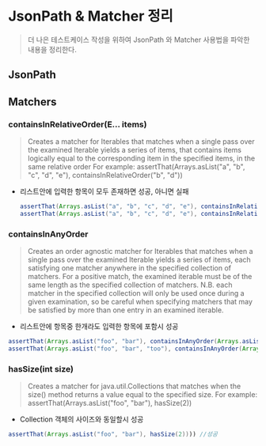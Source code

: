 # JsonPath & Matcher 정리

> 더 나은 테스트케이스 작성을 위하여 JsonPath 와 Matcher 사용법을 파악한 내용을 정리한다.



## JsonPath











## Matchers

### containsInRelativeOrder(E... items)

> Creates a matcher for Iterables that matches when a single pass over the examined Iterable yields a series of items, that contains items logically equal to the corresponding item in the specified items, in the same relative order For example:
> assertThat(Arrays.asList("a", "b", "c", "d", "e"), containsInRelativeOrder("b", "d"))

* 리스트안에 입력한 항목이 모두 존재하면 성공, 아니면 실패

  ```java
  assertThat(Arrays.asList("a", "b", "c", "d", "e"), containsInRelativeOrder("b", "d")) // SUCCESS
  assertThat(Arrays.asList("a", "b", "c", "d", "e"), containsInRelativeOrder("b", "d", "f")) //FAIL
  ```




### containsInAnyOrder

> Creates an order agnostic matcher for Iterables that matches when a single pass over the examined Iterable yields a series of items, each satisfying one matcher anywhere in the specified collection of matchers. For a positive match, the examined iterable must be of the same length as the specified collection of matchers.
> N.B. each matcher in the specified collection will only be used once during a given examination, so be careful when specifying matchers that may be satisfied by more than one entry in an examined iterable.

* 리스트안에 항목중 한개라도 입력한 항목에 포함시 성공

```java
assertThat(Arrays.asList("foo", "bar"), containsInAnyOrder(Arrays.asList(equalTo("bar"), equalTo("foo")))) // SUCCESS
assertThat(Arrays.asList("foo", "bar", "too"), containsInAnyOrder(Arrays.asList(equalTo("bar"), equalTo("foo")))) //FAIL
```



### hasSize(int size)

>Creates a matcher for java.util.Collections that matches when the size() method returns a value equal to the specified size. For example:
>assertThat(Arrays.asList("foo", "bar"), hasSize(2))

* Collection 객체의 사이즈와 동일할시 성공

```java
assertThat(Arrays.asList("foo", "bar"), hasSize(2)))) //성공 
```

